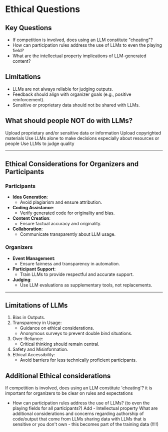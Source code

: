 # Ethical Questions

## Key Questions
- If competition is involved, does using an LLM constitute "cheating"?
- How can participation rules address the use of LLMs to even the playing field?
- What are the intellectual property implications of LLM-generated content?

## Limitations
- LLMs are not always reliable for judging outputs.
- Feedback should align with organizer goals (e.g., positive reinforcement).
- Sensitive or proprietary data should not be shared with LLMs.

## What should people NOT do with LLMs?
Upload proprietary and/or sensitive data or information
Upload copyrighted materials
Use LLMs alone to make decisions especially about resources or people
Use LLMs to judge quality 

---

## Ethical Considerations for Organizers and Participants

### Participants
- **Idea Generation**:
  - Avoid plagiarism and ensure attribution.
- **Coding Assistance**:
  - Verify generated code for originality and bias.
- **Content Creation**:
  - Ensure factual accuracy and originality.
- **Collaboration**:
  - Communicate transparently about LLM usage.

### Organizers
- **Event Management**:
  - Ensure fairness and transparency in automation.
- **Participant Support**:
  - Train LLMs to provide respectful and accurate support.
- **Judging**:
  - Use LLM evaluations as supplementary tools, not replacements.

---

## Limitations of LLMs

1. Bias in Outputs.
2. Transparency in Usage:
   - Guidance on ethical considerations.
   - Anonymous surveys to prevent double bind situations.
3. Over-Reliance:
   - Critical thinking should remain central.
4. Safety and Misinformation.
5. Ethical Accessibility:
   - Avoid barriers for less technically proficient participants.


## Additional Ethical considerations
If competition is involved, does using an LLM constitute 'cheating'?
it is important for organizers to be clear on rules and expectations
* How can participation rules address the use of LLMs? (to even the playing fields for all participants?) 
Add - Intellectual property
What are additional considerations and concerns regarding authorship of code/output that come from LLMs 
sharing data with LLMs that is sensitive or you don't own - this becomes part of the training data (!!!!)
